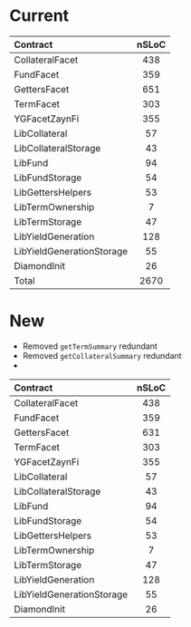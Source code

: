 # Current

| Contract             | nSLoC |
| :------------------- | :----:|
| CollateralFacet      |   438    |
| FundFacet            |     359  |
| GettersFacet         |   651    |
| TermFacet            |    303   |
| YGFacetZaynFi        |     355  |
| LibCollateral        |    57   |
| LibCollateralStorage |    43   |
|           LibFund    |  94 |
|LibFundStorage|54|
|LibGettersHelpers|53|
|LibTermOwnership|7|
|LibTermStorage|47|
|LibYieldGeneration|128|
|LibYieldGenerationStorage|55|
|DiamondInit|26|
|Total|2670|

# New

- Removed `getTermSummary` redundant
- Removed `getCollateralSummary` redundant
- 

| Contract             | nSLoC |
| :------------------- | :----:|
| CollateralFacet      |   438    |
| FundFacet            |     359  |
| GettersFacet         |   631    |
| TermFacet            |    303   |
| YGFacetZaynFi        |     355  |
| LibCollateral        |    57   |
| LibCollateralStorage |    43   |
|           LibFund    |  94 |
|LibFundStorage|54|
|LibGettersHelpers|53|
|LibTermOwnership|7|
|LibTermStorage|47|
|LibYieldGeneration|128|
|LibYieldGenerationStorage|55|
|DiamondInit|26|

